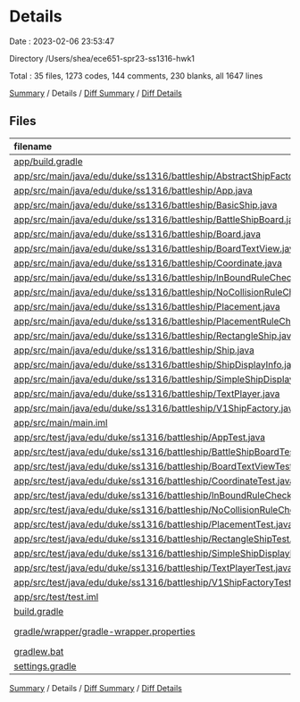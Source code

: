 # Details

Date : 2023-02-06 23:53:47

Directory /Users/shea/ece651-spr23-ss1316-hwk1

Total : 35 files,  1273 codes, 144 comments, 230 blanks, all 1647 lines

[Summary](results.md) / Details / [Diff Summary](diff.md) / [Diff Details](diff-details.md)

## Files
| filename | language | code | comment | blank | total |
| :--- | :--- | ---: | ---: | ---: | ---: |
| [app/build.gradle](/app/build.gradle) | Gradle | 21 | 13 | 7 | 41 |
| [app/src/main/java/edu/duke/ss1316/battleship/AbstractShipFactory.java](/app/src/main/java/edu/duke/ss1316/battleship/AbstractShipFactory.java) | Java | 7 | 27 | 10 | 44 |
| [app/src/main/java/edu/duke/ss1316/battleship/App.java](/app/src/main/java/edu/duke/ss1316/battleship/App.java) | Java | 23 | 3 | 7 | 33 |
| [app/src/main/java/edu/duke/ss1316/battleship/BasicShip.java](/app/src/main/java/edu/duke/ss1316/battleship/BasicShip.java) | Java | 60 | 5 | 11 | 76 |
| [app/src/main/java/edu/duke/ss1316/battleship/BattleShipBoard.java](/app/src/main/java/edu/duke/ss1316/battleship/BattleShipBoard.java) | Java | 68 | 3 | 16 | 87 |
| [app/src/main/java/edu/duke/ss1316/battleship/Board.java](/app/src/main/java/edu/duke/ss1316/battleship/Board.java) | Java | 9 | 0 | 7 | 16 |
| [app/src/main/java/edu/duke/ss1316/battleship/BoardTextView.java](/app/src/main/java/edu/duke/ss1316/battleship/BoardTextView.java) | Java | 100 | 22 | 13 | 135 |
| [app/src/main/java/edu/duke/ss1316/battleship/Coordinate.java](/app/src/main/java/edu/duke/ss1316/battleship/Coordinate.java) | Java | 47 | 0 | 7 | 54 |
| [app/src/main/java/edu/duke/ss1316/battleship/InBoundRuleChecker.java](/app/src/main/java/edu/duke/ss1316/battleship/InBoundRuleChecker.java) | Java | 21 | 0 | 2 | 23 |
| [app/src/main/java/edu/duke/ss1316/battleship/NoCollisionRuleChecker.java](/app/src/main/java/edu/duke/ss1316/battleship/NoCollisionRuleChecker.java) | Java | 17 | 2 | 2 | 21 |
| [app/src/main/java/edu/duke/ss1316/battleship/Placement.java](/app/src/main/java/edu/duke/ss1316/battleship/Placement.java) | Java | 48 | 0 | 5 | 53 |
| [app/src/main/java/edu/duke/ss1316/battleship/PlacementRuleChecker.java](/app/src/main/java/edu/duke/ss1316/battleship/PlacementRuleChecker.java) | Java | 18 | 3 | 3 | 24 |
| [app/src/main/java/edu/duke/ss1316/battleship/RectangleShip.java](/app/src/main/java/edu/duke/ss1316/battleship/RectangleShip.java) | Java | 29 | 0 | 5 | 34 |
| [app/src/main/java/edu/duke/ss1316/battleship/Ship.java](/app/src/main/java/edu/duke/ss1316/battleship/Ship.java) | Java | 10 | 51 | 7 | 68 |
| [app/src/main/java/edu/duke/ss1316/battleship/ShipDisplayInfo.java](/app/src/main/java/edu/duke/ss1316/battleship/ShipDisplayInfo.java) | Java | 4 | 0 | 2 | 6 |
| [app/src/main/java/edu/duke/ss1316/battleship/SimpleShipDisplayInfo.java](/app/src/main/java/edu/duke/ss1316/battleship/SimpleShipDisplayInfo.java) | Java | 16 | 0 | 3 | 19 |
| [app/src/main/java/edu/duke/ss1316/battleship/TextPlayer.java](/app/src/main/java/edu/duke/ss1316/battleship/TextPlayer.java) | Java | 84 | 1 | 12 | 97 |
| [app/src/main/java/edu/duke/ss1316/battleship/V1ShipFactory.java](/app/src/main/java/edu/duke/ss1316/battleship/V1ShipFactory.java) | Java | 30 | 0 | 5 | 35 |
| [app/src/main/main.iml](/app/src/main/main.iml) | XML | 11 | 0 | 0 | 11 |
| [app/src/test/java/edu/duke/ss1316/battleship/AppTest.java](/app/src/test/java/edu/duke/ss1316/battleship/AppTest.java) | Java | 35 | 3 | 5 | 43 |
| [app/src/test/java/edu/duke/ss1316/battleship/BattleShipBoardTest.java](/app/src/test/java/edu/duke/ss1316/battleship/BattleShipBoardTest.java) | Java | 59 | 2 | 11 | 72 |
| [app/src/test/java/edu/duke/ss1316/battleship/BoardTextViewTest.java](/app/src/test/java/edu/duke/ss1316/battleship/BoardTextViewTest.java) | Java | 76 | 1 | 9 | 86 |
| [app/src/test/java/edu/duke/ss1316/battleship/CoordinateTest.java](/app/src/test/java/edu/duke/ss1316/battleship/CoordinateTest.java) | Java | 54 | 0 | 7 | 61 |
| [app/src/test/java/edu/duke/ss1316/battleship/InBoundRuleCheckerTest.java](/app/src/test/java/edu/duke/ss1316/battleship/InBoundRuleCheckerTest.java) | Java | 26 | 0 | 7 | 33 |
| [app/src/test/java/edu/duke/ss1316/battleship/NoCollisionRuleCheckerTest.java](/app/src/test/java/edu/duke/ss1316/battleship/NoCollisionRuleCheckerTest.java) | Java | 21 | 0 | 2 | 23 |
| [app/src/test/java/edu/duke/ss1316/battleship/PlacementTest.java](/app/src/test/java/edu/duke/ss1316/battleship/PlacementTest.java) | Java | 59 | 0 | 10 | 69 |
| [app/src/test/java/edu/duke/ss1316/battleship/RectangleShipTest.java](/app/src/test/java/edu/duke/ss1316/battleship/RectangleShipTest.java) | Java | 69 | 0 | 7 | 76 |
| [app/src/test/java/edu/duke/ss1316/battleship/SimpleShipDisplayInfoTest.java](/app/src/test/java/edu/duke/ss1316/battleship/SimpleShipDisplayInfoTest.java) | Java | 11 | 0 | 2 | 13 |
| [app/src/test/java/edu/duke/ss1316/battleship/TextPlayerTest.java](/app/src/test/java/edu/duke/ss1316/battleship/TextPlayerTest.java) | Java | 60 | 0 | 11 | 71 |
| [app/src/test/java/edu/duke/ss1316/battleship/V1ShipFactoryTest.java](/app/src/test/java/edu/duke/ss1316/battleship/V1ShipFactoryTest.java) | Java | 68 | 0 | 7 | 75 |
| [app/src/test/test.iml](/app/src/test/test.iml) | XML | 11 | 0 | 0 | 11 |
| [build.gradle](/build.gradle) | Gradle | 26 | 0 | 3 | 29 |
| [gradle/wrapper/gradle-wrapper.properties](/gradle/wrapper/gradle-wrapper.properties) | Java Properties | 5 | 0 | 1 | 6 |
| [gradlew.bat](/gradlew.bat) | Batch | 68 | 0 | 22 | 90 |
| [settings.gradle](/settings.gradle) | Gradle | 2 | 8 | 2 | 12 |

[Summary](results.md) / Details / [Diff Summary](diff.md) / [Diff Details](diff-details.md)